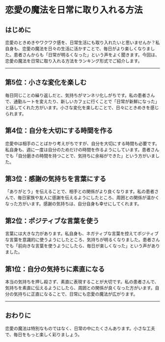 # 恋愛の魔法を日常に取り入れる方法

## はじめに
恋愛のときめきやワクワク感を、日常生活にも取り入れたいと思いませんか？私自身も、恋愛の魔法を日々の生活に活かすことで、毎日がより楽しくなりました。患者さんからも「日常が明るくなった」という声をよく聞きます。今回は、恋愛の魔法を日常に取り入れる方法をランキング形式でご紹介します。

---

## 第5位：小さな変化を楽しむ
毎日同じことの繰り返しだと、気持ちがマンネリ化しがちです。私の患者さんで、通勤ルートを変えたり、新しいカフェに行くことで「日常が新鮮になった」と話してくれた方がいます。小さな変化を楽しむことで、日々にときめきを感じられます。

## 第4位：自分を大切にする時間を作る
恋愛中は相手のことばかり考えがちですが、自分を大切にする時間も必要です。私自身も、週に一度は自分のためだけの時間を作るようにしています。患者さんでも「自分磨きの時間を持つことで、気持ちに余裕ができた」という方がいました。

## 第3位：感謝の気持ちを言葉にする
「ありがとう」を伝えることで、相手との関係がより良くなります。私の患者さんで、毎日家族や友人に感謝を伝えるようにしたところ、周囲との関係が温かくなった方がいます。感謝の気持ちは、自分自身も幸せにしてくれます。

## 第2位：ポジティブな言葉を使う
言葉には大きな力があります。私自身も、ネガティブな言葉を控えてポジティブな言葉を意識的に使うようにしたところ、気持ちが明るくなりました。患者さんでも「前向きな言葉を使うようにしたら、毎日が楽しくなった」という声がありました。

## 第1位：自分の気持ちに素直になる
本当の気持ちを押し殺さず、素直に表現することが大切です。私の患者さんで、気持ちを素直に伝えるようにしたら、周囲との関係が良くなった方がいます。自分の気持ちに正直になることで、日常にも恋愛の魔法が広がります。

---

## おわりに
恋愛の魔法は特別なものではなく、日常の中にたくさんあります。小さな工夫で、毎日をもっと楽しく彩りましょう。 
